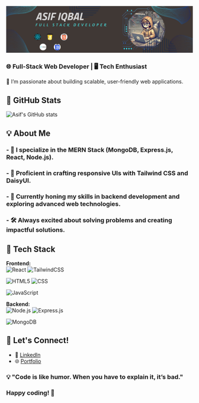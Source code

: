 <img src="https://raw.githubusercontent.com/asif883/asif883/refs/heads/main/images/github%20banner.png">

### 🌐 **Full-Stack Web Developer** | 🖥️ **Tech Enthusiast**  
🚀 I’m passionate about building scalable, user-friendly web applications.  

## 🌟 GitHub Stats
![Asif's GitHub stats](https://github-readme-stats.vercel.app/api?username=asif883&show_icons=true&theme=radical)

## 💡 About Me
### - 🔭 I specialize in the **MERN Stack (MongoDB, Express.js, React, Node.js)**.  
### - 🎨 Proficient in crafting responsive UIs with **Tailwind CSS** and **DaisyUI**.  
### - 🌱 Currently honing my skills in backend development and exploring advanced web technologies.  
### - 🛠️ Always excited about solving problems and creating impactful solutions.

  


## 💼 Tech Stack
**Frontend:**  
![React](https://img.shields.io/badge/-React-61DAFB?logo=react&logoColor=white)   ![TailwindCSS](https://img.shields.io/badge/-TailwindCSS-06B6D4?logo=tailwindcss&logoColor=white) 
  
![HTML5](https://img.shields.io/badge/-HTML5-E34F26?logo=html5&logoColor=white)   ![CSS](https://img.shields.io/badge/-CSS-1572B6?logo=css3&logoColor=white)

![JavaScript](https://img.shields.io/badge/-JavaScript-F7DF1E?logo=javascript&logoColor=black)
 

**Backend:**  
![Node.js](https://img.shields.io/badge/-Node.js-339933?logo=node.js&logoColor=white)  ![Express.js](https://img.shields.io/badge/-Express.js-000000?logo=express&logoColor=white) 
 
![MongoDB](https://img.shields.io/badge/-MongoDB-47A248?logo=mongodb&logoColor=white)  


## 💬 Let's Connect! 
- 💼 [LinkedIn](https://www.linkedin.com/in/asif-iqbal-3992a6287)  
- 🌐 [Portfolio](https://YourPortfolioURL.com)  

### 💡 "Code is like humor. When you have to explain it, it’s bad."  

### Happy coding! 🚀  
